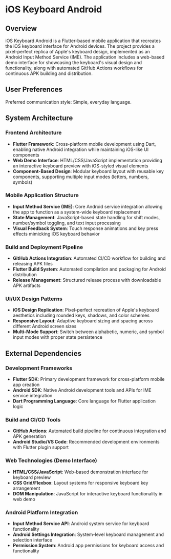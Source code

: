 # iOS Keyboard Android

## Overview

iOS Keyboard Android is a Flutter-based mobile application that recreates the iOS keyboard interface for Android devices. The project provides a pixel-perfect replica of Apple's keyboard design, implemented as an Android Input Method Service (IME). The application includes a web-based demo interface for showcasing the keyboard's visual design and functionality, along with automated GitHub Actions workflows for continuous APK building and distribution.

## User Preferences

Preferred communication style: Simple, everyday language.

## System Architecture

### Frontend Architecture
- **Flutter Framework**: Cross-platform mobile development using Dart, enabling native Android integration while maintaining iOS-like UI components
- **Web Demo Interface**: HTML/CSS/JavaScript implementation providing an interactive keyboard preview with iOS-styled visual elements
- **Component-Based Design**: Modular keyboard layout with reusable key components, supporting multiple input modes (letters, numbers, symbols)

### Mobile Application Structure
- **Input Method Service (IME)**: Core Android service integration allowing the app to function as a system-wide keyboard replacement
- **State Management**: JavaScript-based state handling for shift modes, number/symbol toggling, and text input processing
- **Visual Feedback System**: Touch response animations and key press effects mimicking iOS keyboard behavior

### Build and Deployment Pipeline
- **GitHub Actions Integration**: Automated CI/CD workflow for building and releasing APK files
- **Flutter Build System**: Automated compilation and packaging for Android distribution
- **Release Management**: Structured release process with downloadable APK artifacts

### UI/UX Design Patterns
- **iOS Design Replication**: Pixel-perfect recreation of Apple's keyboard aesthetics including rounded keys, shadows, and color schemes
- **Responsive Layout**: Adaptive keyboard sizing and spacing across different Android screen sizes
- **Multi-Mode Support**: Switch between alphabetic, numeric, and symbol input modes with proper state persistence

## External Dependencies

### Development Frameworks
- **Flutter SDK**: Primary development framework for cross-platform mobile app creation
- **Android SDK**: Native Android development tools and APIs for IME service integration
- **Dart Programming Language**: Core language for Flutter application logic

### Build and CI/CD Tools
- **GitHub Actions**: Automated build pipeline for continuous integration and APK generation
- **Android Studio/VS Code**: Recommended development environments with Flutter plugin support

### Web Technologies (Demo Interface)
- **HTML/CSS/JavaScript**: Web-based demonstration interface for keyboard preview
- **CSS Grid/Flexbox**: Layout systems for responsive keyboard key arrangement
- **DOM Manipulation**: JavaScript for interactive keyboard functionality in web demo

### Android Platform Integration
- **Input Method Service API**: Android system service for keyboard functionality
- **Android Settings Integration**: System-level keyboard management and selection interface
- **Permission System**: Android app permissions for keyboard access and functionality